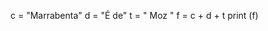 c = "Marrabenta"
d = "É de"
t = " Moz "
f = c + d + t
print (f)


<!---
Tamara-Dulobo/Tamara-Dulobo is a ✨ special ✨ repository because its `README.md` (this file) appears on your GitHub profile.
You can click the Preview link to take a look at your changes.
--->
